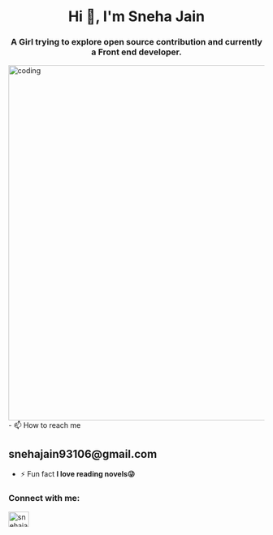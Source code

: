 <h1 align="center">Hi 👋, I'm Sneha Jain</h1>
<h3 align="center">A Girl trying to explore open source contribution and currently a Front end developer.</h3>


<img src="https://imgur.com/SmyGCZm.png" alt="coding" width="700"  class="center">
- 📫 How to reach me <h2>snehajain93106@gmail.com</h2>

- ⚡ Fun fact **I love reading novels😜**

<h3 align="left">Connect with me:</h3>
<p align="left">

<a href="https://www.linkedin.com/in/sneha-jain-6518bb202/" target="blank"><img align="center" src="https://cdn.jsdelivr.net/npm/simple-icons@3.0.1/icons/linkedin.svg" alt="snehajain" height="30" width="40" /></a>
  

</p>

